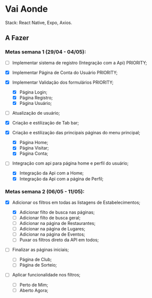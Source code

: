 # Vai Aonde

Stack: React Native, Expo, Axios.

## A Fazer

### Metas semana 1 (29/04 - 04/05):

- [ ] Implementar sistema de registro (Integração com a Api) PRIORITY;

- [x] Implementar Página de Conta do Usuário PRIORITY;

- [x] Implementar Validação dos formulários PRIORITY;

  - [x] Página Login;
  - [x] Página Registro;
  - [x] Página Usuário;

- [ ] Atualização de usuário;
- [x] Criação e estilização de Tab bar;

- [x] Criação e estilização das principais páginas do menu principal;

  - [x] Página Home;
  - [x] Página Visitar;
  - [x] Página Conta;

- [ ] Integração com api para página home e perfil do usuário;
  - [x] Integração da Api com a Home;
  - [x] Integração da Api com a página de Perfil;

### Metas semana 2 (06/05 - 11/05):

- [x] Adicionar os filtros em todas as listagens de Estabelecimentos;

  - [x] Adicionar filto de busca nas páginas;
  - [ ] Adicionar filto de busca geral;
  - [ ] Adicionar na página de Restaurantes;
  - [ ] Adicionar na página de Lugares;
  - [ ] Adicionar na página de Eventos;
  - [ ] Puxar os filtros direto da API em todos;

- [ ] Finalizar as páginas iniciais;

  - [ ] Página de Club;
  - [ ] Página de Sorteio;

- [ ] Aplicar funcionalidade nos filtros;
  - [ ] Perto de Mim;
  - [ ] Aberto Agora;
